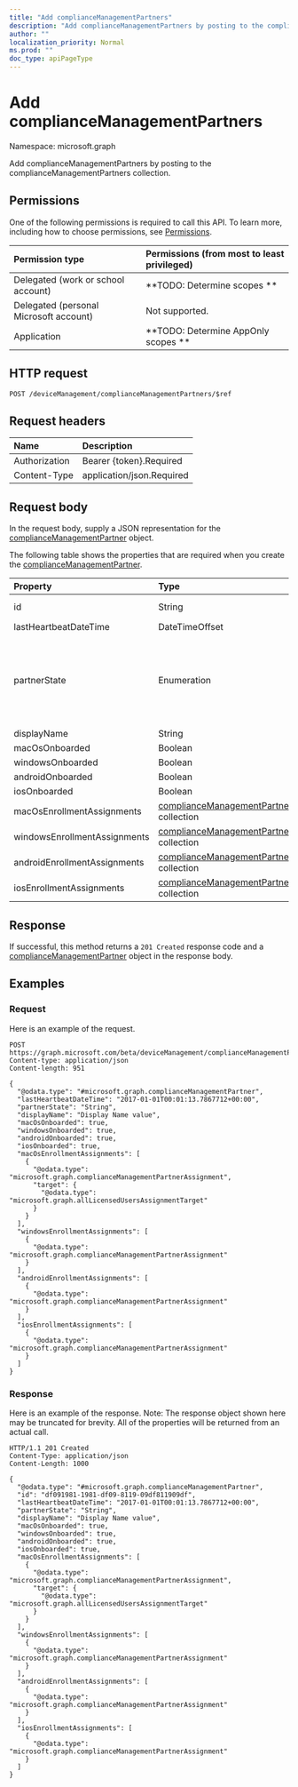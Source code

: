 ```yaml
---
title: "Add complianceManagementPartners"
description: "Add complianceManagementPartners by posting to the complianceManagementPartners collection."
author: ""
localization_priority: Normal
ms.prod: ""
doc_type: apiPageType
---
```


# Add complianceManagementPartners

Namespace: microsoft.graph

Add complianceManagementPartners by posting to the complianceManagementPartners collection.

## Permissions
One of the following permissions is required to call this API. To learn more, including how to choose permissions, see [Permissions](/concepts/permissions-reference.md).

|Permission type|Permissions (from most to least privileged)|
|:---|:---|
|Delegated (work or school account)|**TODO: Determine scopes **|
|Delegated (personal Microsoft account)|Not supported.|
|Application|**TODO: Determine AppOnly scopes **|

## HTTP request
<!-- {
  "blockType": "ignored"
}
-->
``` http
POST /deviceManagement/complianceManagementPartners/$ref
```

## Request headers
|Name|Description|
|:---|:---|
|Authorization|Bearer {token}.Required|
|Content-Type|application/json.Required|

## Request body
In the request body, supply a JSON representation for the [complianceManagementPartner](../resources/compliancemanagementpartner.md) object.

The following table shows the properties that are required when you create the [complianceManagementPartner](../resources/compliancemanagementpartner.md).

|Property|Type|Description|
|:---|:---|:---|
|id|String| Inherited from [entity](../resources/entity.md)|
|lastHeartbeatDateTime|DateTimeOffset||
|partnerState|Enumeration| Possible values are: `unknown`, `unavailable`, `enabled`, `terminated`, `rejected`, `unresponsive`.|
|displayName|String||
|macOsOnboarded|Boolean||
|windowsOnboarded|Boolean||
|androidOnboarded|Boolean||
|iosOnboarded|Boolean||
|macOsEnrollmentAssignments|[complianceManagementPartnerAssignment](../resources/compliancemanagementpartnerassignment.md) collection||
|windowsEnrollmentAssignments|[complianceManagementPartnerAssignment](../resources/compliancemanagementpartnerassignment.md) collection||
|androidEnrollmentAssignments|[complianceManagementPartnerAssignment](../resources/compliancemanagementpartnerassignment.md) collection||
|iosEnrollmentAssignments|[complianceManagementPartnerAssignment](../resources/compliancemanagementpartnerassignment.md) collection||



## Response
If successful, this method returns a `201 Created` response code and a [complianceManagementPartner](../resources/compliancemanagementpartner.md) object in the response body.

## Examples

### Request
Here is an example of the request.
<!-- {
  "blockType": "request",
  "name": "create_compliancemanagementpartner_from_"
}
-->
``` http
POST https://graph.microsoft.com/beta/deviceManagement/complianceManagementPartners
Content-type: application/json
Content-length: 951

{
  "@odata.type": "#microsoft.graph.complianceManagementPartner",
  "lastHeartbeatDateTime": "2017-01-01T00:01:13.7867712+00:00",
  "partnerState": "String",
  "displayName": "Display Name value",
  "macOsOnboarded": true,
  "windowsOnboarded": true,
  "androidOnboarded": true,
  "iosOnboarded": true,
  "macOsEnrollmentAssignments": [
    {
      "@odata.type": "microsoft.graph.complianceManagementPartnerAssignment",
      "target": {
        "@odata.type": "microsoft.graph.allLicensedUsersAssignmentTarget"
      }
    }
  ],
  "windowsEnrollmentAssignments": [
    {
      "@odata.type": "microsoft.graph.complianceManagementPartnerAssignment"
    }
  ],
  "androidEnrollmentAssignments": [
    {
      "@odata.type": "microsoft.graph.complianceManagementPartnerAssignment"
    }
  ],
  "iosEnrollmentAssignments": [
    {
      "@odata.type": "microsoft.graph.complianceManagementPartnerAssignment"
    }
  ]
}
```

### Response
Here is an example of the response. Note: The response object shown here may be truncated for brevity. All of the properties will be returned from an actual call.
<!-- {
  "blockType": "response",
  "truncated": true,
  "@odata.type": "microsoft.graph.compliancemanagementpartner"
}
-->
``` http
HTTP/1.1 201 Created
Content-Type: application/json
Content-Length: 1000

{
  "@odata.type": "#microsoft.graph.complianceManagementPartner",
  "id": "df091981-1981-df09-8119-09df811909df",
  "lastHeartbeatDateTime": "2017-01-01T00:01:13.7867712+00:00",
  "partnerState": "String",
  "displayName": "Display Name value",
  "macOsOnboarded": true,
  "windowsOnboarded": true,
  "androidOnboarded": true,
  "iosOnboarded": true,
  "macOsEnrollmentAssignments": [
    {
      "@odata.type": "microsoft.graph.complianceManagementPartnerAssignment",
      "target": {
        "@odata.type": "microsoft.graph.allLicensedUsersAssignmentTarget"
      }
    }
  ],
  "windowsEnrollmentAssignments": [
    {
      "@odata.type": "microsoft.graph.complianceManagementPartnerAssignment"
    }
  ],
  "androidEnrollmentAssignments": [
    {
      "@odata.type": "microsoft.graph.complianceManagementPartnerAssignment"
    }
  ],
  "iosEnrollmentAssignments": [
    {
      "@odata.type": "microsoft.graph.complianceManagementPartnerAssignment"
    }
  ]
}
```

